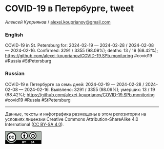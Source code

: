 # COVID-19 в Петербурге, tweet

*Алексей Куприянов* / <alexei.kouprianov@gmail.com>

### English

<!-- COVID-19 in St. Petersburg for: 2024-02-19 --- 2024-02-28 / 2024-02-08 --- 2024-02-16. Сonfirmed: 3291 / 3355 (98.09%); hospitalized:  /   (); deaths: 13 / 19 (68.42%); https://github.com/alexei-kouprianov/COVID-19.SPb.monitoring #covid19 #Russia #StPetersburg -->

COVID-19 in St. Petersburg for: 2024-02-19 — 2024-02-28 / 2024-02-08 —
2024-02-16. Сonfirmed: 3291 / 3355 (98.09%); deaths: 13 / 19 (68.42%);
<https://github.com/alexei-kouprianov/COVID-19.SPb.monitoring> \#covid19
\#Russia \#StPetersburg

### Russian

<!-- COVID-19 в Петербурге за семь дней: 2024-02-19 --- 2024-02-28 / 2024-02-08 --- 2024-02-16. Выявлено: 3291 / 3355 (98.09%); госпитализировано:  /   (); умерших: 13 / 19 (68.42%); https://github.com/alexei-kouprianov/COVID-19.SPb.monitoring #covid19 #Russia #StPetersburg -->

COVID-19 в Петербурге за семь дней: 2024-02-19 — 2024-02-28 / 2024-02-08
— 2024-02-16. Выявлено: 3291 / 3355 (98.09%); умерших: 13 / 19 (68.42%);
<https://github.com/alexei-kouprianov/COVID-19.SPb.monitoring> \#covid19
\#Russia \#StPetersburg

------------------------------------------------------------------------

Данные, тексты и инфографика размещены в этом репозитории на условиях
лицензии Creative Commons Attribution-ShareAlike 4.0 International ([CC
BY-SA 4.0](https://creativecommons.org/licenses/by-sa/4.0/)).

![](../misc/CC-BY-SA-icon.png "CC-BY-SA")
